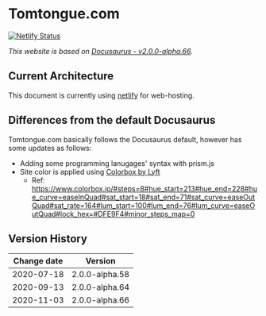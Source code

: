 # Tomtongue.com

[![Netlify Status](https://api.netlify.com/api/v1/badges/33f57cc0-096d-4d2f-b9f5-2104afa26ecf/deploy-status)](https://app.netlify.com/sites/tomtongue/deploys)

*This website is based on [Docusaurus - v2.0.0-alpha.66](https://v2.docusaurus.io/versions).*

## Current Architecture
This document is currently using [netlify](https://www.netlify.com/) for web-hosting.

## Differences from the default Docusaurus
Tomtongue.com basically follows the Docusaurus default, however has some updates as follows:
* Adding some programming lanugages' syntax with prism.js
* Site color is applied using [Colorbox by Lyft](https://www.colorbox.io/)
    * Ref: https://www.colorbox.io/#steps=8#hue_start=213#hue_end=228#hue_curve=easeInQuad#sat_start=18#sat_end=71#sat_curve=easeOutQuad#sat_rate=164#lum_start=100#lum_end=76#lum_curve=easeOutQuad#lock_hex=#DFE9F4#minor_steps_map=0


## Version History

| Change date | Version |
|:-:|:-:|
| 2020-07-18 | 2.0.0-alpha.58 |
| 2020-09-13 | 2.0.0-alpha.64 | 
| 2020-11-03 | 2.0.0-alpha.66 | 

